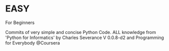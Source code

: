 EASY
====

For Beginners

Commits of very simple and concise Python Code. ALL knowledge from 'Python for Informatics' by Charles Severance V 0.0.8-d2 and Programming for Everybody @Coursera
